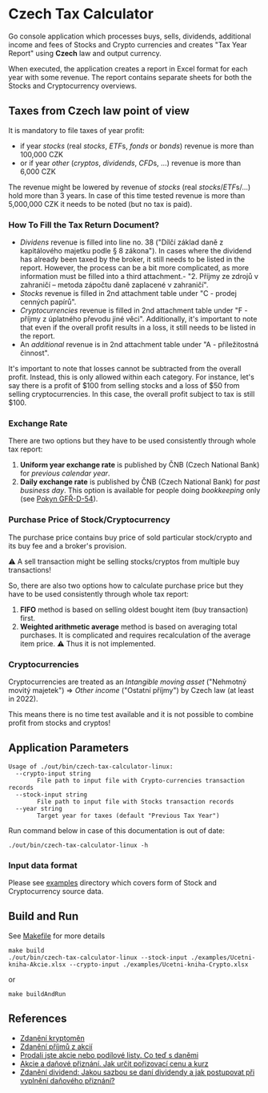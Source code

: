 # Czech Tax Calculator

Go console application which processes buys, sells, dividends, additional income and fees of Stocks and Crypto currencies and creates "Tax Year Report" using **Czech** law and output currency.

When executed, the application creates a report in Excel format for each year with some revenue. The report contains separate sheets for both the Stocks and Cryptocurrency overviews.

## Taxes from Czech law point of view

It is mandatory to file taxes of year profit:

* if year *stocks* (real *stocks*, *ETF*s, *fonds* or *bonds*) revenue is more than 100,000 CZK
* or if year *other* (*cryptos*, *dividends*, *CFD*s, ...) revenue is more than 6,000 CZK

The revenue might be lowered by revenue of *stocks* (real *stocks*/*ETF*s/...) hold more than 3 years. In case of this time tested revenue is more than 5,000,000 CZK it needs to be noted (but no tax is paid).

### How To Fill the Tax Return Document?

* *Dividens* revenue is filled into line no. 38 ("Dílčí základ daně z kapitálového majetku podle § 8 zákona"). In cases where the dividend has already been taxed by the broker, it still needs to be listed in the report. However, the process can be a bit more complicated, as more information must be filled into a third attachment.- "2. Příjmy ze zdrojů v zahraničí – metoda zápočtu daně zaplacené v zahraničí".
* *Stocks* revenue is filled in 2nd attachment table under "C - prodej cenných papírů".
* *Cryptocurrencies* revenue is filled in 2nd attachment table under "F - příjmy z úplatného převodu jiné věci". Additionally, it's important to note that even if the overall profit results in a loss, it still needs to be listed in the report.
* An *additional* revenue is in 2nd attachment table under "A - příležitostná činnost".

It's important to note that losses cannot be subtracted from the overall profit. Instead, this is only allowed within each category. For instance, let's say there is a profit of \$100 from selling stocks and a loss of \$50 from selling cryptocurrencies. In this case, the overall profit subject to tax is still \$100.

### Exchange Rate

There are two options but they have to be used consistently through whole tax report:

1. **Uniform year exchange rate** is published by ČNB (Czech National Bank) for *previous calendar year*.
2. **Daily exchange rate** is published by ČNB (Czech National Bank) for *past business day*. This option is available for people doing *bookkeeping* only (see [Pokyn GFŘ-D-54](https://www.sagit.cz/info/fz22001)).

### Purchase Price of Stock/Cryptocurrency

The purchase price contains buy price of sold particular stock/crypto and its buy fee and a broker's provision.

:warning: A sell transaction might be selling stocks/cryptos from multiple buy transactions!

So, there are also two options how to calculate purchase price but they have to be used consistently through whole tax report:

1. **FIFO** method is based on selling oldest bought item (buy transaction) first.
2. **Weighted arithmetic average** method is based on averaging total purchases. It is complicated and requires recalculation of the average item price. :warning: Thus it is not implemented.

### Cryptocurrencies

Cryptocurrencies are treated as an *Intangible moving asset* ("Nehmotný movitý majetek") => *Other income* ("Ostatní příjmy") by Czech law (at least in 2022).

This means there is no time test available and it is not possible to combine profit from stocks and cryptos!

## Application Parameters

```raw
Usage of ./out/bin/czech-tax-calculator-linux:
  --crypto-input string
        File path to input file with Crypto-currencies transaction records
  --stock-input string
        File path to input file with Stocks transaction records
  --year string
        Target year for taxes (default "Previous Tax Year")
```

Run command below in case of this documentation is out of date:

```shell
./out/bin/czech-tax-calculator-linux -h
```

### Input data format

Please see [examples](./examples) directory which covers form of Stock and Cryptocurrency source data.

## Build and Run

See [Makefile](./Makefile) for more details

```shell
make build
./out/bin/czech-tax-calculator-linux --stock-input ./examples/Ucetni-kniha-Akcie.xlsx --crypto-input ./examples/Ucetni-kniha-Crypto.xlsx
```

or

```shell
make buildAndRun
```

## References

* [Zdanění kryptoměn](https://finex.cz/zdaneni-kryptomen-kompletni-navod/)
* [Zdanění příjmů z akcií](https://luciekocmanova.cz/zdaneni-prijmu-z-akcii/)
* [Prodali jste akcie nebo podílové listy. Co teď s daněmi](https://www.penize.cz/dan-z-prijmu-fyzickych-osob/425326-jak-zdanit-prijmy-z-prodeje-akcii-a-podilovych-listu-investice-a-danove-priznani)
* [Akcie a daňové přiznání. Jak určit pořizovací cenu a kurz](https://www.penize.cz/investice/425626-dan-z-prodeje-cennych-papiru-jak-urcit-porizovaci-cenu-a-kurz)
* [Zdanění dividend: Jakou sazbou se daní dividendy a jak postupovat při vyplnění daňového přiznání?](https://finex.cz/zdaneni-dividend-jak-postupovat-pri-vyplneni-danoveho-priznani/)
